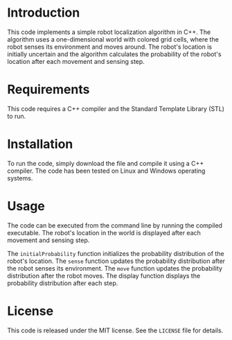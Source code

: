 # Introduction
This code implements a simple robot localization algorithm in C++. The algorithm uses a one-dimensional world with colored grid cells, where the robot senses its environment and moves around. The robot's location is initially uncertain and the algorithm calculates the probability of the robot's location after each movement and sensing step.

# Requirements
This code requires a C++ compiler and the Standard Template Library (STL) to run.

# Installation
To run the code, simply download the file and compile it using a C++ compiler. The code has been tested on Linux and Windows operating systems.

# Usage
The code can be executed from the command line by running the compiled executable. The robot's location in the world is displayed after each movement and sensing step.

The `initialProbability` function initializes the probability distribution of the robot's location. The `sense` function updates the probability distribution after the robot senses its environment. The `move` function updates the probability distribution after the robot moves. The display function displays the probability distribution after each step.

# License
This code is released under the MIT license. See the `LICENSE` file for details.
